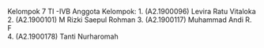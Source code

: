 Kelompok 7 TI -IVB
Anggota Kelompok:
    1. (A2.1900096) Levira Ratu Vitaloka 
    2. (A2.1900101) M Rizki Saepul Rohman
    3. (A2.1900117) Muhammad Andi R. F  
    4. (A2.1900178) Tanti Nurharomah